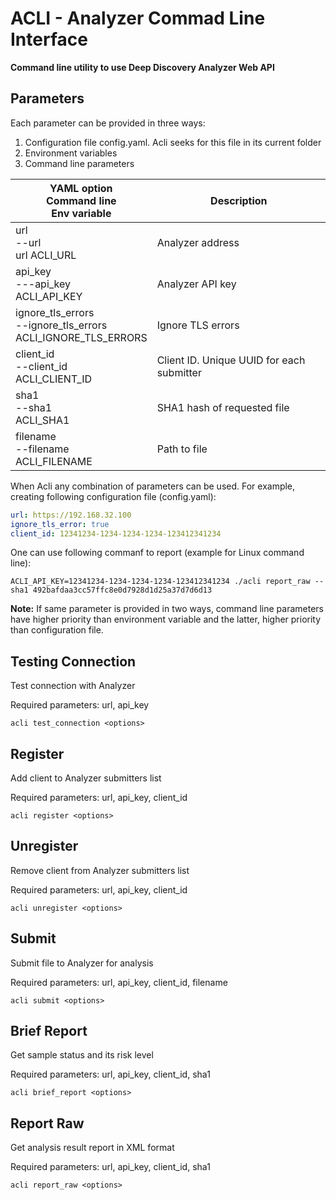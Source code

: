 # ACLI - Analyzer Commad Line Interface

**Command line utility to use Deep Discovery Analyzer Web API**

## Parameters
Each parameter can be provided in three ways: 
1. Configuration file config.yaml. Acli seeks for this file in its current folder
2. Environment variables
3. Command line parameters

| YAML option<br/>Command line<br/>Env variable | Description | 
| --------------------------------------------- | ----------- | 
| url<br/>--url<br/>url ACLI_URL | Analyzer address |
| api_key<br/>---api_key<br/>ACLI_API_KEY | Analyzer API key |
| ignore_tls_errors<br/>--ignore_tls_errors<br/>ACLI_IGNORE_TLS_ERRORS | Ignore TLS errors |
| client_id<br/>--client_id<br/>ACLI_CLIENT_ID | Client ID. Unique UUID for each submitter |
| sha1<br/>--sha1<br/>ACLI_SHA1 | SHA1 hash of requested file |
| filename<br/>--filename<br/>ACLI_FILENAME | Path to file |

When Acli any combination of parameters can be used. For example, creating following configuration file (config.yaml):
```yaml
url: https://192.168.32.100
ignore_tls_error: true
client_id: 12341234-1234-1234-1234-123412341234
```
One can use following commanf to report (example for Linux command line):
```
ACLI_API_KEY=12341234-1234-1234-1234-123412341234 ./acli report_raw --sha1 492bafdaa3cc57ffc8e0d7928d1d25a37d7d6d13
```

**Note:** If same parameter is provided in two ways, command line parameters have higher priority than environment variable and the latter, higher priority than configuration file.

## Testing Connection
Test connection with Analyzer

Required parameters: url, api_key
```commandline
acli test_connection <options>
```

## Register
Add client to Analyzer submitters list

Required parameters: url, api_key, client_id
```commandline
acli register <options>
```


## Unregister
Remove client from Analyzer submitters list

Required parameters: url, api_key, client_id
```commandline
acli unregister <options>
```

## Submit
Submit file to Analyzer for analysis

Required parameters: url, api_key, client_id, filename
```commandline
acli submit <options>
```

## Brief Report
Get sample status and its risk level

Required parameters: url, api_key, client_id, sha1
```commandline
acli brief_report <options>
```

## Report Raw
Get analysis result report in XML format

Required parameters: url, api_key, client_id, sha1
```commandline
acli report_raw <options>
```